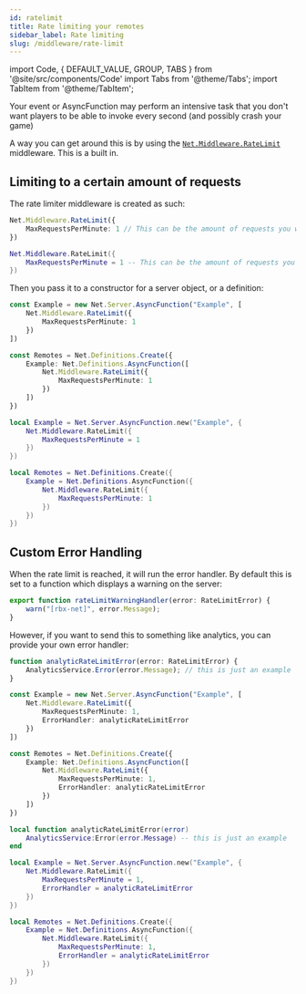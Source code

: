 ```yaml
---
id: ratelimit
title: Rate limiting your remotes
sidebar_label: Rate limiting
slug: /middleware/rate-limit
---
```

import Code, { DEFAULT_VALUE, GROUP, TABS } from '@site/src/components/Code'
import Tabs from '@theme/Tabs';
import TabItem from '@theme/TabItem';

Your event or AsyncFunction may perform an intensive task that you don't want players to be able to invoke every second (and possibly crash your game)

A way you can get around this is by using the [`Net.Middleware.RateLimit`](../api/middleware#ratelimit) middleware. This is a built in.

## Limiting to a certain amount of requests

The rate limiter middleware is created as such:

<Tabs defaultValue={DEFAULT_VALUE} groupId={GROUP} values={TABS}>
 <TabItem value="ts">

```ts
Net.Middleware.RateLimit({
    MaxRequestsPerMinute: 1 // This can be the amount of requests you want to limit per minute
})
```
 </TabItem>
 <TabItem value="luau">

```lua
Net.Middleware.RateLimit({
    MaxRequestsPerMinute = 1 -- This can be the amount of requests you want to limit per minute
})
```
 </TabItem>
</Tabs>

Then you pass it to a constructor for a server object, or a definition:

<Tabs defaultValue={DEFAULT_VALUE} groupId={GROUP} values={TABS}>
 <TabItem value="ts">

```ts title="Object"
const Example = new Net.Server.AsyncFunction("Example", [
    Net.Middleware.RateLimit({
        MaxRequestsPerMinute: 1
    })
])
```

```ts title="Definition"
const Remotes = Net.Definitions.Create({
    Example: Net.Definitions.AsyncFunction([
        Net.Middleware.RateLimit({
            MaxRequestsPerMinute: 1
        })
    ])
})
```

 </TabItem>
 <TabItem value="luau">

```lua title="Object"
local Example = Net.Server.AsyncFunction.new("Example", {
    Net.Middleware.RateLimit({
        MaxRequestsPerMinute = 1
    })
})
```

```lua title="Definition"
local Remotes = Net.Definitions.Create({
    Example = Net.Definitions.AsyncFunction({
        Net.Middleware.RateLimit({
            MaxRequestsPerMinute: 1
        })
    })
})
```

 </TabItem>
</Tabs>


## Custom Error Handling
When the rate limit is reached, it will run the error handler. By default this is set to a function which displays a warning on the server:

```ts
export function rateLimitWarningHandler(error: RateLimitError) {
	warn("[rbx-net]", error.Message);
}
```

However, if you want to send this to something like analytics, you can provide your own error handler:

<Tabs defaultValue={DEFAULT_VALUE} groupId={GROUP} values={TABS}>
 <TabItem value="ts">

```ts
function analyticRateLimitError(error: RateLimitError) {
    AnalyticsService.Error(error.Message); // this is just an example
}
```

```ts title="Object"
const Example = new Net.Server.AsyncFunction("Example", [
    Net.Middleware.RateLimit({
        MaxRequestsPerMinute: 1,
        ErrorHandler: analyticRateLimitError
    })
])
```

```ts title="Definition"
const Remotes = Net.Definitions.Create({
    Example: Net.Definitions.AsyncFunction([
        Net.Middleware.RateLimit({
            MaxRequestsPerMinute: 1,
            ErrorHandler: analyticRateLimitError
        })
    ])
})
```

 </TabItem>
 <TabItem value="luau">

```lua
local function analyticRateLimitError(error)
    AnalyticsService:Error(error.Message) -- this is just an example
end
```

```lua title="Object"
local Example = Net.Server.AsyncFunction.new("Example", {
    Net.Middleware.RateLimit({
        MaxRequestsPerMinute = 1,
        ErrorHandler = analyticRateLimitError
    })
})
```

```lua title="Definition"
local Remotes = Net.Definitions.Create({
    Example = Net.Definitions.AsyncFunction({
        Net.Middleware.RateLimit({
            MaxRequestsPerMinute: 1,
            ErrorHandler = analyticRateLimitError
        })
    })
})
```

 </TabItem>
</Tabs>
